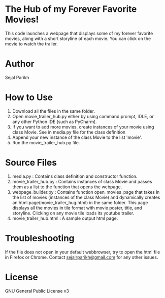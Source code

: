 # The Hub of my Forever Favorite Movies!
This code launches a webpage that displays some of my forever favorite movies, along with a short storyline of each movie. You can click on the movie to watch the trailer. 

# Author
Sejal Parikh

# How to Use
1. Download all the files in the same folder.
2. Open movie_trailer_hub.py either by using command prompt, IDLE, or any other Python IDE (such as PyCharm).
3. If you want to add more movies, create instances of your movie using class Movie. See in media.py file for the class definition.
4. Append your new instance of the class Movie to the list 'movie'.
5. Run the movie_trailer_hub.py file.

# Source Files
1. media.py : Contains class definition and constructor function.
2. movie_trailer_hub.py : Contains instances of class Movie and passes them as a list to the function that opens the webpage.
3. webpage_builder.py : Contains function open_movies_page that takes in the list of movies (instances of the class Movie) and dynamically creates an html page(movie_trailer_hug.html) in the same folder. This page displays all the movies in tile format with movie poster, title, and storyline. Clicking on any movie tile loads its youtube trailer.
4. movie_trailer_hub.html : A sample output html page.

# Troubleshooting
If the file does not open in your default webbrowser, try to open the html file in Firefox or Chrome. Contact sejalrparikh@gmail.com for any other issues.

# License
GNU General Public License v3
